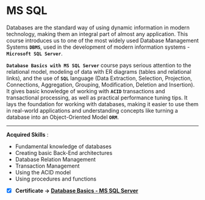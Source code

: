 # MS SQL

Databases are the standard way of using dynamic information in modern technology, making them an integral part of almost any application. This course introduces us to one of the most widely used Database Management Systems **`DBMS`**, used in the development of modern information systems - **`Microsoft SQL Server`**.

**`Database Basics with MS SQL Server`** course pays serious attention to the relational model, modeling of data with ER diagrams (tables and relational links), and the use of **`SQL`** language (Data Extraction, Selection, Projection, Connections, Aggregation, Grouping, Modification, Deletion and Insertion).
It gives basic knowledge of working with **`ACID`** transactions and transactional processing, as well as practical performance tuning tips. It lays the foundation for working with databases, making it easier to use them in real-world applications and understanding concepts like turning a database into an Object-Oriented Model **`ORM`**.

---

**Acquired Skills** :
* Fundamental knowledge of databases
* Creating basic Back-End architectures
* Database Relation Management
* Transaction Management
* Using the ACID model
* Using procedures and functions

- [x] **Certificate -> [Database Basics - MS SQL Server](https://softuni.bg/certificates/details/98008/36e3a797)**
